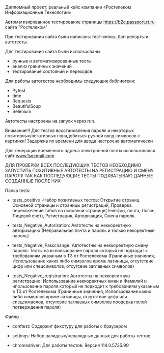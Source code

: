 Дипломный проект: реальный кейс компании «Ростелеком Информационные Технологии»

Автоматизированное тестирование страницы https://b2c.passport.rt.ru сайта "Ростелеком"

При тестировании сайта были написаны тест-кейсы, баг-репорты и автотесты.

Для тестирования сайта были использованы:

- ручные и автоматизированные тесты
- анализ граничных значений
- тестирование состояний и переходов

Для работы автотестов необходимы следующие библиотеки:

- Pytest
- time
- Requests
- BeautifulSoup
- Selenium

Автотесты настроены на запуск через run.

Внимание!!! Для тестов восстановления пароля и некоторых позитивных/негативных понадобиться ручной ввод символов с картинки! Задержка по времени для ввода настроена автоматически

Для генерации временного адреса электронной почты использовался сайт www.1secmail.com


ДЛЯ ПРОВЕРКИ ВСЕХ ПОСЛЕДУЮЩИХ ТЕСТОВ НЕОБХОДИМО ЗАПУСТИТЬ ПОЗИТИВНЫЕ АВТОТЕСТЫ НА РЕГИСТРАЦИЮ И СМЕНУ ПАРОЛЯ ТАК КАК ПОСЛЕДУЮЩИЕ ТЕСТЫ ПОДХВАТЫВАЮ ДАННЫЕ СОЗДАННЫЕ ПОСЛЕ НИХ

Папка tests:

- tests_positive -Набор позитивных тестов: Открытие страниц Основной страницы и страницы регистраций, Проверка переключений табов на основной странице(Телефон, почта, Логин, Лицевой счет), Регистрация, Авторизация, Смена пароля.

- tests_Negative_Autorization: Автотесты на неккоректную авторизацию (Неправильная почта и пароль и только некоректный пароль)

- tests_Negative_Passchange: Автотестны на неккоректную смену пароля: Тесты на использование пароля который не подходит к требованиям указаным в ТЗ от Ростелекома (Граничные значения, Использование каких либо символов кроме латиницы, отсутствие цифр или спецсимволов, отсутсвие заглавных символов)

- tests_Negative_registrarion: Автотесты на неккоректную регистрацию: Использование неккоректных имен и Фамилий и ипользование пароля который не подходит к требованиям указаным в ТЗ от Ростелекома (Граничные значения, Использование каких либо символов кроме латиницы, отсутствие цифр или спецсимволов, отсутсвие заглавных символов проверка полей потверждения пароля)

Файлы:

- conftest: Содержит фикстуру для работы с браузером

- settings: Набор валидных/невалидных данных для работы тестов.

- chromedriver: Для работы тестов. Версия 114.0.5735.90
 
